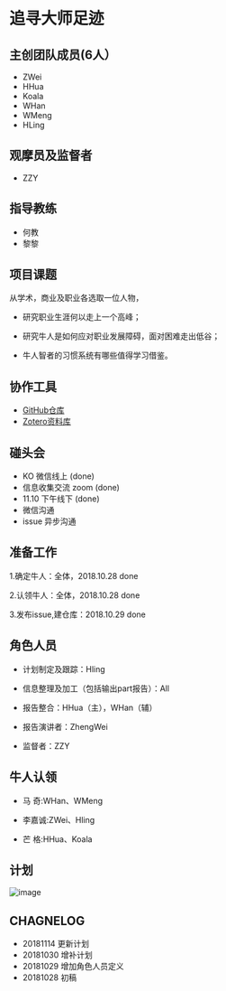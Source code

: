 # 追寻大师足迹


## 主创团队成员(6人）

- ZWei
- HHua
- Koala
- WHan
- WMeng
- HLing

## 观摩员及监督者

- ZZY


## 指导教练

- 何教
- 黎黎


## 项目课题

从学术，商业及职业各选取一位人物，

- 研究职业生涯何以走上一个高峰；

- 研究牛人是如何应对职业发展障碍，面对困难走出低谷；

- 牛人智者的习惯系统有哪些值得学习借鉴。


## 协作工具

 - [GitHub仓库](https://github.com/huangyu9887/IA2BP)
 - [Zotero资料库](https://www.zotero.org/groups/2247417/ia2bp_chase) 

## 碰头会

- KO 微信线上    (done)
- 信息收集交流 zoom (done)
- 11.10 下午线下 (done)
- 微信沟通
- issue 异步沟通


## 准备工作

1.确定牛人：全体，2018.10.28 done

2.认领牛人：全体，2018.10.28 done

3.发布issue,建仓库：2018.10.29 done




## 角色人员

- 计划制定及跟踪：Hling

- 信息整理及加工（包括输出part报告）：All

- 报告整合：HHua（主），WHan（辅）

- 报告演讲者：ZhengWei

- 监督者：ZZY


## 牛人认领

- 马    奇:WHan、WMeng

- 李嘉诚:ZWei、Hling

- 芒    格:HHua、Koala

## 计划

![image](https://user-images.githubusercontent.com/24952118/48456316-8d66d600-e7f9-11e8-914e-2f6ea4b70db0.png)



## CHAGNELOG

- 20181114 更新计划
- 20181030 增补计划
- 20181029 增加角色人员定义
- 20181028 初稿
